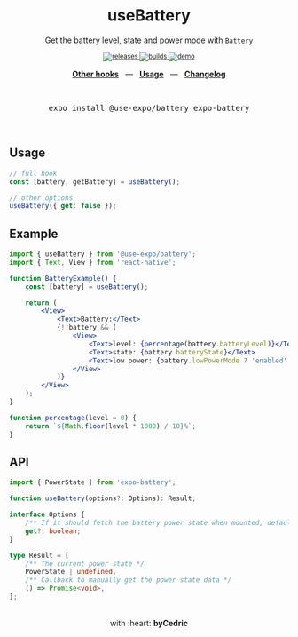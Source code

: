 <div align="center">
    <h1>useBattery</h1>
    <p>Get the battery level, state and power mode with <a href="https://docs.expo.io/versions/latest/sdk/battery/"><code>Battery</code></a></p>
    <sup>
        <a href="https://github.com/bycedric/use-expo/releases">
            <img src="https://img.shields.io/github/release/byCedric/use-expo/all.svg?style=flat-square" alt="releases" />
        </a>
        <a href="https://github.com/bycedric/use-expo/actions">
            <img src="https://img.shields.io/github/workflow/status/byCedric/use-expo/Packages/master.svg?style=flat-square" alt="builds" />
        </a>
        <a href="https://exp.host/@bycedric/use-expo">
            <img src="https://img.shields.io/badge/demo-expo.io-lightgrey.svg?style=flat-square" alt="demo" />
        </a>
    </sup>
    <br />
    <p align="center">
        <a href="https://github.com/byCedric/use-expo#readme"><b>Other hooks</b></a>
        &nbsp;&nbsp;&mdash;&nbsp;&nbsp;
        <a href="https://github.com/byCedric/use-expo#usage"><b>Usage</b></a>
        &nbsp;&nbsp;&mdash;&nbsp;&nbsp;
        <a href="https://github.com/byCedric/use-expo/blob/master/CHANGELOG.md"><b>Changelog</b></a>
    </p>
    <br />
    <pre>expo install @use-expo/battery expo-battery</pre>
    <br />
</div>

## Usage

```jsx
// full hook
const [battery, getBattery] = useBattery();

// other options
useBattery({ get: false });
```


## Example

```jsx
import { useBattery } from '@use-expo/battery';
import { Text, View } from 'react-native';

function BatteryExample() {
    const [battery] = useBattery();

    return (
        <View>
            <Text>Battery:</Text>
            {!!battery && (
                <View>
                    <Text>level: {percentage(battery.batteryLevel)}</Text>
                    <Text>state: {battery.batteryState}</Text>
                    <Text>low power: {battery.lowPowerMode ? 'enabled' : 'disabled'}</Text>
                </View>
            )}
        </View>
    );
}

function percentage(level = 0) {
    return `${Math.floor(level * 1000) / 10}%`;
}
```


## API

```ts
import { PowerState } from 'expo-battery';

function useBattery(options?: Options): Result;

interface Options {
    /** If it should fetch the battery power state when mounted, defaults to `true` */
    get?: boolean;
}

type Result = [
    /** The current power state */
    PowerState | undefined,
    /** Callback to manually get the power state data */
    () => Promise<void>,
];
```

<div align="center">
    <br />
    with :heart: <strong>byCedric</strong>
    <br />
</div>
